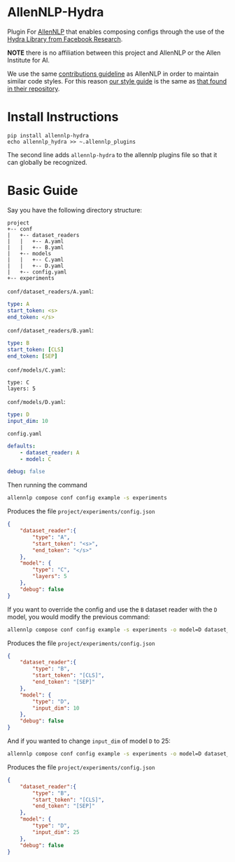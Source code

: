 # AllenNLP-Hydra

Plugin For [AllenNLP](https://github.com/allenai/allennlp) that enables 
composing configs through the use of the 
[Hydra Library from Facebook Research](https://github.com/facebookresearch/hydra).

**NOTE** there is no affiliation between this project and AllenNLP or the Allen 
Institute for AI.

We use the same 
[contributions guideline](https://github.com/gabeorlanski/allennlp-hydra/blob/master/CONTRIBUTING.md) 
as AllenNLP in order to maintain similar code styles. For this reason [our style 
guide](https://github.com/gabeorlanski/allennlp-hydra/blob/master/STYLE.md) is 
the same as [that found in their repository](https://github.com/allenai/allennlp/blob/main/STYLE.md).


# Install Instructions

```shell
pip install allennlp-hydra
echo allennlp_hydra >> ~.allennlp_plugins
```

The second line adds `allennlp-hydra` to the allennlp plugins file so that it 
can globally be recognized.

# Basic Guide

Say you have the following directory structure:

```
project
+-- conf
|   +-- dataset_readers
|   |   +-- A.yaml
|   |   +-- B.yaml
|   +-- models
|   |   +-- C.yaml
|   |   +-- D.yaml
|   +-- config.yaml
+-- experiments
```

`conf/dataset_readers/A.yaml`:

```yml
type: A
start_token: <s>
end_token: </s>
```

`conf/dataset_readers/B.yaml`:

```yml
type: B
start_token: [CLS]
end_token: [SEP]
```


`conf/models/C.yaml`:

```
type: C
layers: 5
```

`conf/models/D.yaml`:

```YAML
type: D
input_dim: 10
```


`config.yaml`
```yml
defaults:
    - dataset_reader: A
    - model: C

debug: false
```

Then running the command
```zsh
allennlp compose conf config example -s experiments
```
Produces the file `project/experiments/config.json`
```json
{
    "dataset_reader":{
        "type": "A",
        "start_token": "<s>",
        "end_token": "</s>"
    },
    "model": {
        "type": "C",
        "layers": 5
    },
    "debug": false
}
```

If you want to override the config and use the `B` dataset reader with the `D`
model, you would modify the previous command:
```zsh
allennlp compose conf config example -s experiments -o model=D dataset_reader=B
```
Produces the file `project/experiments/config.json`
```json
{
    "dataset_reader":{
        "type": "B",
        "start_token": "[CLS]",
        "end_token": "[SEP]"
    },
    "model": {
        "type": "D",
        "input_dim": 10
    },
    "debug": false
}
```

And if you wanted to change `input_dim` of model `D` to 25:
```zsh
allennlp compose conf config example -s experiments -o model=D dataset_reader=B model.input_dim=25
```

Produces the file `project/experiments/config.json`
```json
{
    "dataset_reader":{
        "type": "B",
        "start_token": "[CLS]",
        "end_token": "[SEP]"
    },
    "model": {
        "type": "D",
        "input_dim": 25
    },
    "debug": false
}
```